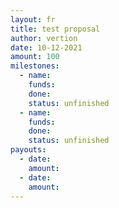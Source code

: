 ```yaml
---
layout: fr
title: test proposal
author: vertion
date: 10-12-2021
amount: 100
milestones:
  - name:
    funds:
    done:
    status: unfinished
  - name:
    funds:
    done:
    status: unfinished
payouts:
  - date:
    amount:
  - date:
    amount:
---
```

